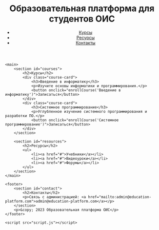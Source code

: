<!DOCTYPE html>
<html lang="ru">
<head>
    <meta charset="UTF-8">
    <meta name="viewport" content="width=device-width, initial-scale=1.0">
    <title>Образовательная платформа ОИС</title>
    <link rel="stylesheet" href="styles.css">
</head>
<body>
    <header>
        <h1>Образовательная платформа для студентов ОИС</h1>
        <nav>
            <ul>
                <li><a href="#courses">Курсы</a></li>
                <li><a href="#resources">Ресурсы</a></li>
                <li><a href="#contact">Контакты</a></li>
            </ul>
        </nav>
    </header>

    <main>
        <section id="courses">
            <h2>Курсы</h2>
            <div class="course-card">
                <h3>Введение в информатику</h3>
                <p>Изучите основы информатики и программирования.</p>
                <button onclick="enrollCourse('Введение в информатику')">Записаться</button>
            </div>
            <div class="course-card">
                <h3>Системное программирование</h3>
                <p>Углубленное изучение системного программирования и разработки ПО.</p>
                <button onclick="enrollCourse('Системное программирование')">Записаться</button>
            </div>
        </section>

        <section id="resources">
            <h2>Ресурсы</h2>
            <ul>
                <li><a href="#">Учебники</a></li>
                <li><a href="#">Видеоуроки</a></li>
                <li><a href="#">Форумы</a></li>
            </ul>
        </section>
    </main>

    <footer>
        <section id="contact">
            <h2>Контакты</h2>
            <p>Связь с администрацией: <a href="mailto:admin@education-platform.com">admin@education-platform.com</a></p>
        </section>
        <p>&copy; 2023 Образовательная платформа ОИС</p>
    </footer>

    <script src="script.js"></script>
</body>
</html>

